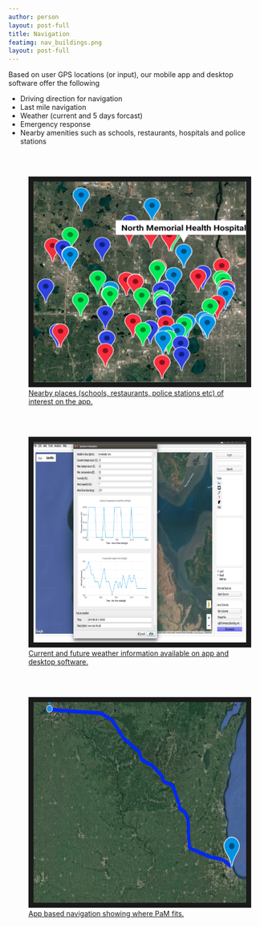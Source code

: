 ```yaml
---
author: person
layout: post-full
title: Navigation
featimg: nav_buildings.png
layout: post-full
---
```

Based on user GPS locations (or input), our mobile app and desktop software offer the following
* Driving direction for navigation
* Last mile navigation
* Weather (current and 5 days forcast)
* Emergency response
* Nearby amenities such as schools, restaurants, hospitals and police stations

<br/>
<br/>
<figure>
<a href="/media/compressed/nav_buildings.png
" target="_blank"><img src="/media/compressed/nav_buildings.png" 
alt="IMAGE ALT TEXT HERE" width="600" height="400" border="10" />
 <figcaption>
 Nearby places (schools, restaurants, police stations etc) of interest on the app.
 </figcaption></a>
</figure>
<br/>
<br/>
<figure>
<a href="/media/compressed/weather.png
" target="_blank"><img src="/media/compressed/weather.png" 
alt="IMAGE ALT TEXT HERE" width="600" height="400" border="10" />
 <figcaption>
 Current and future weather information available on app and desktop software.
 </figcaption></a>
</figure>
<br/>
<br/>
<figure>
<a href="/media/compressed/appDrivingDirection.png
" target="_blank"><img src="/media/compressed/appDrivingDirection.png" 
alt="IMAGE ALT TEXT HERE" width="600" height="400" border="10" />
 <figcaption>
 App based navigation showing where PaM fits.
 </figcaption></a>
 </figure>
